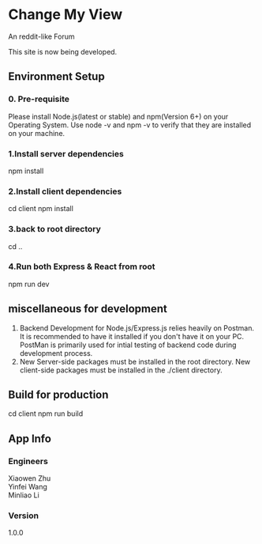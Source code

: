 # Change My View

An reddit-like Forum 

This site is now being developed. 
## Environment Setup
### 0. Pre-requisite
Please install Node.js(latest or stable) and npm(Version 6+) on your Operating System. Use node -v and npm -v to verify that they are installed on your machine.

### 1.Install server dependencies
npm install

### 2.Install client dependencies
cd client
npm install
### 3.back to root directory
cd ..

### 4.Run both Express & React from root
npm run dev

## miscellaneous for development 
1. Backend Development for Node.js/Express.js relies heavily on Postman. It is recommended to have it installed if you don't have it on your PC. PostMan is primarily used for intial testing of backend code during development process.<br>
2. New Server-side packages must be installed in the root directory. New client-side packages must be installed in the ./client directory.
## Build for production
cd client
npm run build


## App Info

### Engineers

Xiaowen Zhu<br/>
Yinfei Wang<br/>
Minliao Li

### Version

1.0.0
